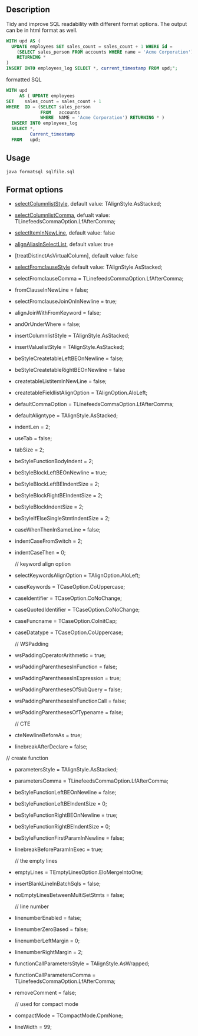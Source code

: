 ## Description
Tidy and improve SQL readability with different format options. 
The output can be in html format as well.

```sql
WITH upd AS (
  UPDATE employees SET sales_count = sales_count + 1 WHERE id =
    (SELECT sales_person FROM accounts WHERE name = 'Acme Corporation')
    RETURNING * 
)
INSERT INTO employees_log SELECT *, current_timestamp FROM upd;";
```

formatted SQL
```sql
WITH upd
     AS ( UPDATE employees
SET    sales_count = sales_count + 1
WHERE  ID = (SELECT sales_person
             FROM   accounts
             WHERE  NAME = 'Acme Corporation') RETURNING * ) 
  INSERT INTO employees_log
  SELECT *,
         Current_timestamp
  FROM   upd;
```

## Usage
`java formatsql sqlfile.sql`

## Format options
  - [selectColumnlistStyle](https://github.com/sqlparser/sql-pretty-printer/wiki/Select-list#stacked-select-list), default value: TAlignStyle.AsStacked; 
  - [selectColumnlistComma](https://github.com/sqlparser/sql-pretty-printer/wiki/Select-list#stacked-select-list), defualt value: TLinefeedsCommaOption.LfAfterComma;
  - [selectItemInNewLine](https://github.com/sqlparser/sql-pretty-printer/wiki/Select-list#stacked-select-list), default value:  false
  - [alignAliasInSelectList](https://github.com/sqlparser/sql-pretty-printer/wiki/Alignments), default value:  true
  - [treatDistinctAsVirtualColumn], default value: false
  - [selectFromclauseStyle](https://github.com/sqlparser/sql-pretty-printer/wiki/From-clause) default value: TAlignStyle.AsStacked;
  - selectFromclauseComma = TLinefeedsCommaOption.LfAfterComma;
  - fromClauseInNewLine = false;
  - selectFromclauseJoinOnInNewline = true;
  - alignJoinWithFromKeyword = false;
  - andOrUnderWhere = false;
  - insertColumnlistStyle = TAlignStyle.AsStacked;
  - insertValuelistStyle = TAlignStyle.AsStacked;
  - beStyleCreatetableLeftBEOnNewline = false;
  - beStyleCreatetableRightBEOnNewline = false
  - createtableListitemInNewLine = false;
  - createtableFieldlistAlignOption = TAlignOption.AloLeft;
  - defaultCommaOption = TLinefeedsCommaOption.LfAfterComma;
  - defaultAligntype = TAlignStyle.AsStacked;
  - indentLen = 2;
  - useTab = false;
  - tabSize = 2;
  - beStyleFunctionBodyIndent = 2;
  - beStyleBlockLeftBEOnNewline = true;
  - beStyleBlockLeftBEIndentSize = 2;
  - beStyleBlockRightBEIndentSize = 2;
  - beStyleBlockIndentSize = 2;
  - beStyleIfElseSingleStmtIndentSize = 2;
  
  - caseWhenThenInSameLine = false;
  - indentCaseFromSwitch = 2;
  - indentCaseThen = 0;
  
	// keyword align option
  - selectKeywordsAlignOption = TAlignOption.AloLeft;
  - caseKeywords = TCaseOption.CoUppercase;
  - caseIdentifier = TCaseOption.CoNoChange;
  - caseQuotedIdentifier = TCaseOption.CoNoChange;
  - caseFuncname = TCaseOption.CoInitCap;
  - caseDatatype = TCaseOption.CoUppercase;

	// WSPadding
  - wsPaddingOperatorArithmetic = true;
  - wsPaddingParenthesesInFunction = false;
  - wsPaddingParenthesesInExpression = true;
  - wsPaddingParenthesesOfSubQuery = false;
  - wsPaddingParenthesesInFunctionCall = false;
  - wsPaddingParenthesesOfTypename = false;

	// CTE
  - cteNewlineBeforeAs = true;
  - linebreakAfterDeclare = false;

  // create function
  - parametersStyle = TAlignStyle.AsStacked;

  - parametersComma = TLinefeedsCommaOption.LfAfterComma;
  - beStyleFunctionLeftBEOnNewline = false;
  - beStyleFunctionLeftBEIndentSize = 0;
  - beStyleFunctionRightBEOnNewline = true;
  - beStyleFunctionRightBEIndentSize = 0;
  - beStyleFunctionFirstParamInNewline = false;
  - linebreakBeforeParamInExec = true;

	// the empty lines
  - emptyLines = TEmptyLinesOption.EloMergeIntoOne;
  - insertBlankLineInBatchSqls = false;
  - noEmptyLinesBetweenMultiSetStmts = false;

	// line number
  - linenumberEnabled = false;
  - linenumberZeroBased = false;
  - linenumberLeftMargin = 0;
  - linenumberRightMargin = 2;

  - functionCallParametersStyle = TAlignStyle.AsWrapped;
  - functionCallParametersComma = TLinefeedsCommaOption.LfAfterComma;
  - removeComment = false;

	// used for compact mode
  - compactMode = TCompactMode.CpmNone;
  - lineWidth = 99;
	


